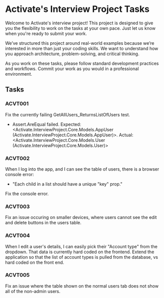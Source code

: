 # Activate's Interview Project Tasks

Welcome to Activate's interview project! This project is designed to give you the flexibility to work on the tasks at your own pace. Just let us know when you're ready to submit your work.

We’ve structured this project around real-world examples because we’re interested in more than just your coding skills. We want to understand how you approach architecture, problem-solving, and critical thinking.

As you work on these tasks, please follow standard development practices and workflows. Commit your work as you would in a professional environment.

## **Tasks**

### **ACVT001**
Fix the currently failing GetAllUsers_ReturnsListOfUsers test.
- Assert.AreEqual failed. Expected:<Activate.InterviewProject.Core.Models.AppUser (Activate.InterviewProject.Core.Models.AppUser)>. Actual:<Activate.InterviewProject.Core.Models.User (Activate.InterviewProject.Core.Models.User)>

### **ACVT002**
When I log into the app, and I can see the table of users, there is a browser console error: 
- "Each child in a list should have a unique "key" prop." 

Fix the console error.

### **ACVT003**
Fix an issue occuring on smaller devices, where users cannot see the edit and delete buttons in the users table.

### **ACVT004**
When I edit a user's details, I can easily pick their "Account type" from the dropdown. That data is currently hard coded on the frontend. Extend the application so that the list of account types is pulled from the database, vs hard coded on the front end.

### **ACVT005**
Fix an issue where the table shown on the normal users tab does not show all of the non-admin users. 
